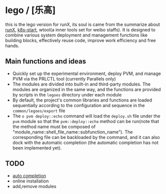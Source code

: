 # lego / [乐高]

this is the lego version for runX, its soul is came from the summarize about [runX][runX], [k8s-start][k8s-start], wtool(a inner tools set for weibo staffs). It is designed to combine various system deployment and management functions like building blocks, effectively reuse code, improve work efficiency and free hands.

## Main functions and ideas

* Quickly set up the experimental environment, deploy PVM, and manage PVM via the PRLCTL tool (currently Parallels only)
* The modules are divided into built-in and third-party modules. The modules are organized in the same way, and the functions are provided by scripts in the `legoes` directory under each module
* By default, the project's common libraries and functions are loaded sequentially according to the configuration and sequence in the `common/legoes/export` file
* The `o pvm deploy::echo` command will load the `deploy.sh` file under the `pvm` module so that the `pvm::deploy::echo` method can be run(note that the method name must be composed of "module_name::shell_file_name::subfunction_name"). The corresponding file can be backloaded by the command, and it can also dock with the automatic completion (the automatic completion has not been implemented yet).

## TODO

* [auto completion][auto_completion]
* online installation
* add,remove modules

[lego]:https://github.com/idevz/lego/blob/master/README-zh.md
[auto_completion]:https://www.infoq.cn/article/bash-programmable-completion-tutorial
[runX]:https://github.com/idevz/runx
[k8s-start]:https://github.com/idevz/k8s-start
